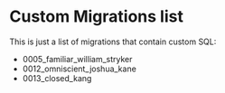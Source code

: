 # Custom Migrations list

This is just a list of migrations that contain custom SQL:

- 0005_familiar_william_stryker
- 0012_omniscient_joshua_kane
- 0013_closed_kang
